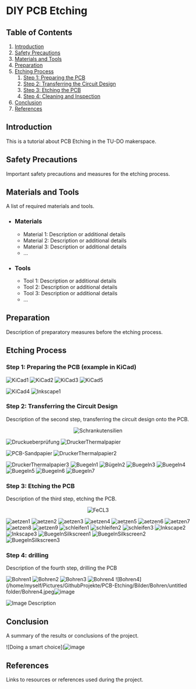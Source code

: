 # DIY PCB Etching

## Table of Contents
1. [Introduction](#introduction)
2. [Safety Precautions](#safety-precautions)
3. [Materials and Tools](#materials-and-tools)
4. [Preparation](#preparation)
5. [Etching Process](#etching-process)
    1. [Step 1: Preparing the PCB](#step-1-preparing-the-pcb)
    2. [Step 2: Transferring the Circuit Design](#step-2-transferring-the-circuit-design)
    3. [Step 3: Etching the PCB](#step-3-etching-the-pcb)
    4. [Step 4: Cleaning and Inspection](#step-4-drilling-the-PCB)
6. [Conclusion](#conclusion)
7. [References](#references)

## Introduction <a name="introduction"></a>

This is a tutorial about PCB Etching in the TU-DO makerspace.

## Safety Precautions <a name="safety-precautions"></a>

Important safety precautions and measures for the etching process.

## Materials and Tools <a name="materials-and-tools"></a>

A list of required materials and tools.

 - ### Materials
    - Material 1: Description or additional details
    - Material 2: Description or additional details
    - Material 3: Description or additional details
    - ...

  - ### Tools
    - Tool 1: Description or additional details
    - Tool 2: Description or additional details
    - Tool 3: Description or additional details
    - ...

## Preparation <a name="preparation"></a>

Description of preparatory measures before the etching process.

## Etching Process <a name="etching-process"></a>

### Step 1: Preparing the PCB (example in KiCad) <a name="step-1-preparing-the-pcb"></a>


![KiCad1](https://github.com/TU-DO-Makerspace/DIY_PCB_Etching/assets/51839738/7f747007-afcb-47b3-89d9-1a4053ad9a0d)
![KiCad2](https://github.com/TU-DO-Makerspace/DIY_PCB_Etching/assets/51839738/9d3d4e8a-a94d-4ee5-8aa9-860d9578a793)
![KiCad3](https://github.com/TU-DO-Makerspace/DIY_PCB_Etching/assets/51839738/b2092ed2-218a-4a78-8e6a-2698fbd84bea)
![KiCad5](https://github.com/TU-DO-Makerspace/DIY_PCB_Etching/assets/51839738/d46e8677-fa10-4f98-8f40-8ab82c09042d)

![KiCad4](https://github.com/TU-DO-Makerspace/DIY_PCB_Etching/assets/51839738/29e41b1c-ebf3-439c-ae7e-5369f3f36e8b)
![Inkscape1](https://github.com/TU-DO-Makerspace/DIY_PCB_Etching/assets/51839738/050198c3-d721-4908-a558-55d4f6d4305e)


### Step 2: Transferring the Circuit Design <a name="step-2-transferring-the-circuit-design"></a>

Description of the second step, transferring the circuit design onto the PCB.
<p align="center">
  <img src="https://github.com/TU-DO-Makerspace/DIY_PCB_Etching/assets/51839738/0e9a5c2d-6780-44ce-9eee-47b4118e0dfd" alt="Schrankutensilien">
</p>


![Druckueberprüfung](https://github.com/TU-DO-Makerspace/DIY_PCB_Etching/assets/51839738/5e0267dc-760d-47ed-84dc-c98f69c319e2)
![DruckerThermalpapier](https://github.com/TU-DO-Makerspace/DIY_PCB_Etching/assets/51839738/29547943-8278-43f1-84ee-bb661c9a6856)

![PCB-Sandpapier](https://github.com/TU-DO-Makerspace/DIY_PCB_Etching/assets/51839738/52e4ce8c-d970-442d-ad9b-ba648c2b2c4f)
![DruckerThermalpapier2](https://github.com/TU-DO-Makerspace/DIY_PCB_Etching/assets/51839738/157c6335-5cd8-4c25-8bad-fa31707c2d92)

![DruckerThermalpapier3](https://github.com/TU-DO-Makerspace/DIY_PCB_Etching/assets/51839738/67bcc508-3de2-48aa-93b5-abe976fdb1f8)
![Buegeln1](https://github.com/TU-DO-Makerspace/DIY_PCB_Etching/assets/51839738/08815385-b001-4ddf-92f5-154754064a9c)
![Bügeln2](https://github.com/TU-DO-Makerspace/DIY_PCB_Etching/assets/51839738/5c5a58c4-46ca-4e4d-86ee-1ea425e9ddc0)
![Buegeln3](https://github.com/TU-DO-Makerspace/DIY_PCB_Etching/assets/51839738/2495a4f2-0f28-4cfc-a710-13ecb268569d)
![Buegeln4](https://github.com/TU-DO-Makerspace/DIY_PCB_Etching/assets/51839738/6753416d-479a-4cad-951b-a4ed62474643)
![Buegeln5](https://github.com/TU-DO-Makerspace/DIY_PCB_Etching/assets/51839738/94c40a07-6d3b-4e4b-9e11-277aed5b54a2)
![Buegeln6](https://github.com/TU-DO-Makerspace/DIY_PCB_Etching/assets/51839738/01d70c5e-0b50-420f-836a-fdf14ea76298)
![Buegeln7](https://github.com/TU-DO-Makerspace/DIY_PCB_Etching/assets/51839738/90afd0b3-c866-4a2d-9dde-79539bb8e9a4)


### Step 3: Etching the PCB <a name="step-3-etching-the-pcb"></a>

Description of the third step, etching the PCB.
<p align="center">
  <img src="https://github.com/TU-DO-Makerspace/DIY_PCB_Etching/assets/51839738/1d2b2c4c-1bd4-4483-80b4-f5708658a93d" alt="FeCL3">
</p>


![aetzen1](https://github.com/TU-DO-Makerspace/DIY_PCB_Etching/assets/51839738/d4e56967-497b-4df2-b767-6938fa6033b9)
![aetzen2](https://github.com/TU-DO-Makerspace/DIY_PCB_Etching/assets/51839738/6837e0f0-15c3-4241-8bc8-1778597859c0)
![aetzen3](https://github.com/TU-DO-Makerspace/DIY_PCB_Etching/assets/51839738/aa4289bb-d8c2-4ae5-8430-07063006d910)
![aetzen4](https://github.com/TU-DO-Makerspace/DIY_PCB_Etching/assets/51839738/9e4b3b3d-b4b3-49ca-8a99-a88e3f742aa8)
![aetzen5](https://github.com/TU-DO-Makerspace/DIY_PCB_Etching/assets/51839738/2e37241d-4deb-4170-9317-c5954bae200a)
![aetzen6](https://github.com/TU-DO-Makerspace/DIY_PCB_Etching/assets/51839738/e840bc81-f924-4e69-b17a-cc52647be716)
![aetzen7](https://github.com/TU-DO-Makerspace/DIY_PCB_Etching/assets/51839738/39aa236e-49b0-4537-84da-d3330f51d5d1)
![aetzen8](https://github.com/TU-DO-Makerspace/DIY_PCB_Etching/assets/51839738/22468c12-fcb0-44e8-8344-99045cdbf661)
![aetzen9](https://github.com/TU-DO-Makerspace/DIY_PCB_Etching/assets/51839738/cf6f2f2a-eb5a-4ce9-9436-f8a3328cbc6b)
![schleifen1](https://github.com/TU-DO-Makerspace/DIY_PCB_Etching/assets/51839738/9ccfc045-2b46-4d6a-83d5-a2465ffce77d)
![schleifen2](https://github.com/TU-DO-Makerspace/DIY_PCB_Etching/assets/51839738/59bf3abc-b5c7-4d8b-bfb4-bac70e7e2996)
![schleifen3](https://github.com/TU-DO-Makerspace/DIY_PCB_Etching/assets/51839738/033cb2ce-59ce-4e12-9f65-d67ef010a6dd)
![Inkscape2](https://github.com/TU-DO-Makerspace/DIY_PCB_Etching/assets/51839738/4567835b-f7dc-49b3-8c86-eae1897a6eeb)
![Inkscape3](https://github.com/TU-DO-Makerspace/DIY_PCB_Etching/assets/51839738/6a3608a7-ca53-4e5e-8a01-b8c084b1f9b1)
![BuegelnSilkscreen1](https://github.com/TU-DO-Makerspace/DIY_PCB_Etching/assets/51839738/8938cb33-e4dd-4cc5-b527-e565e0201846)
![BuegelnSilkscreen2](https://github.com/TU-DO-Makerspace/DIY_PCB_Etching/assets/51839738/f40f9825-baa0-4148-9a7e-3633b24567ae)
![BuegelnSilkscreen3](https://github.com/TU-DO-Makerspace/DIY_PCB_Etching/assets/51839738/9d26099a-aacd-40cb-9298-f0a927cda0fb)



### Step 4: drilling <a name="step-4-cleaning-and-inspection"></a>

Description of the fourth step, drilling the PCB

![Bohren1](https://github.com/TU-DO-Makerspace/DIY_PCB_Etching/assets/51839738/4ff11cec-16fa-4f8e-97f6-65fc70818d02)
![Bohren2](https://github.com/TU-DO-Makerspace/DIY_PCB_Etching/assets/51839738/858dde01-a2bc-4210-9541-5ed3aff66b0f)
![Bohren3](https://github.com/TU-DO-Makerspace/DIY_PCB_Etching/assets/51839738/45927ba6-54ca-40a1-ac4d-8cae423870be)
![Bohren4](https://github.com/TU-DO-Makerspace/DIY_PCB_Etching/assets/51839738/4133da14-604b-4bd9-9f1c-2a870cb2a34d)
![Bohren4](/home/myself/Pictures/GithubProjekte/PCB-Etching/Bilder/Bohren/untitled folder/Bohren4.jpeg![image](https://github.com/TU-DO-Makerspace/DIY_PCB_Etching/assets/51839738/0bcf4c58-c623-4764-b185-e9fcf692a0ac)

![Image Description](link-to-image)

## Conclusion <a name="conclusion"></a>

A summary of the results or conclusions of the project.

![Doing a smart choice](![image](https://github.com/TU-DO-Makerspace/DIY_PCB_Etching/assets/51839738/6b7457c3-a367-4c58-ba48-923d3df96b7f)

## References <a name="references"></a>

Links to resources or references used during the project.
